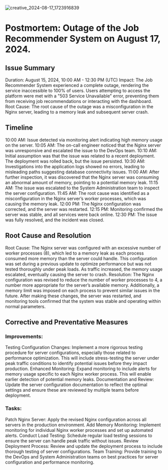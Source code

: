 ![creative_2024-08-17_1723916839](https://github.com/user-attachments/assets/fb01930d-73cd-49a2-ab47-6dfefb3b0464)
# Postmortem: Outage of the Job Recommender System on August 17, 2024.

## Issue Summary
Duration: August 15, 2024, 10:00 AM - 12:30 PM (UTC)
Impact: The Job Recommender System experienced a complete outage, rendering the service inaccessible to 100% of users. Users attempting to access the platform were met with a "503 Service Unavailable" error, preventing them from receiving job recommendations or interacting with the dashboard.
Root Cause: The root cause of the outage was a misconfiguration in the Nginx server, leading to a memory leak and subsequent server crash.

## Timeline
10:00 AM: Issue detected via monitoring alert indicating high memory usage on the server.
10:05 AM: The on-call engineer noticed that the Nginx server was unresponsive and escalated the issue to the DevOps team.
10:10 AM: Initial assumption was that the issue was related to a recent deployment. The deployment was rolled back, but the issue persisted.
10:30 AM: Investigations into the application logs showed no errors, leading to misleading paths suggesting database connectivity issues.
11:00 AM: After further inspection, it was discovered that the Nginx server was consuming an abnormal amount of memory, pointing to a potential memory leak.
11:15 AM: The issue was escalated to the System Administration team to inspect the server configuration.
11:45 AM: The root cause was identified as a misconfiguration in the Nginx server’s worker processes, which was causing the memory leak.
12:00 PM: The Nginx configuration was corrected, and the server was restarted.
12:15 PM: Monitoring confirmed the server was stable, and all services were back online.
12:30 PM: The issue was fully resolved, and the incident was closed.

## Root Cause and Resolution
Root Cause: The Nginx server was configured with an excessive number of worker processes (8), which led to a memory leak as each process consumed more memory than the server could handle. This configuration was set during a previous update to optimize performance but was not tested thoroughly under peak loads. As traffic increased, the memory usage escalated, eventually causing the server to crash.
Resolution: The Nginx configuration was revised to reduce the number of worker processes to 4, a number more appropriate for the server’s available memory. Additionally, a memory limit was imposed on each process to prevent similar issues in the future. After making these changes, the server was restarted, and monitoring tools confirmed that the system was stable and operating within normal parameters.

## Corrective and Preventative Measures
### Improvements:
Testing Configuration Changes: Implement a more rigorous testing procedure for server configurations, especially those related to performance optimization. This will include stress-testing the server under peak traffic conditions to identify potential issues before they impact production.
Enhanced Monitoring: Expand monitoring to include alerts for memory usage specific to each Nginx worker process. This will enable earlier detection of potential memory leaks.
Documentation and Review: Update the server configuration documentation to reflect the optimal settings and ensure these are reviewed by multiple teams before deployment.
### Tasks:
Patch Nginx Server: Apply the revised Nginx configuration across all servers in the production environment.
Add Memory Monitoring: Implement monitoring for individual Nginx worker processes and set up automated alerts.
Conduct Load Testing: Schedule regular load testing sessions to ensure the server can handle peak traffic without issues.
Review Deployment Process: Review and update the deployment process to include thorough testing of server configurations.
Team Training: Provide training to the DevOps and System Administration teams on best practices for server configuration and performance monitoring.
